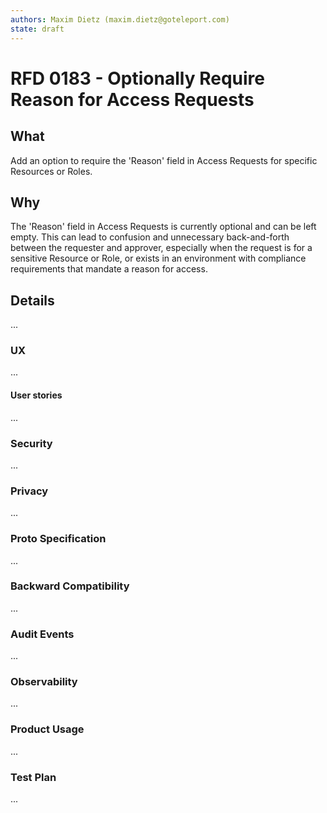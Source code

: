 ```yaml
---
authors: Maxim Dietz (maxim.dietz@goteleport.com)
state: draft
---
```


# RFD 0183 - Optionally Require Reason for Access Requests

## What

Add an option to require the 'Reason' field in Access Requests for specific Resources or Roles.

## Why

The 'Reason' field in Access Requests is currently optional and can be left empty.
This can lead to confusion and unnecessary back-and-forth between the requester and
approver, especially when the request is for a sensitive Resource or Role, or exists
in an environment with compliance requirements that mandate a reason for access.

## Details

...

### UX

...

#### User stories

...

### Security

...

### Privacy

...


### Proto Specification

...

### Backward Compatibility

...

### Audit Events

...

### Observability

...

### Product Usage

...

### Test Plan

...
